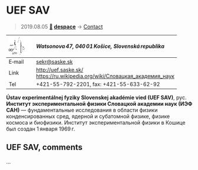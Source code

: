 # UEF SAV
> 2019.08.05 **[🚀](../index/index.md) [despace](index.md)** → [Contact](contact.md)

|[![](f/contact/u/uef_sav_logo1_thumb.png)](f/contact/u/uef_sav_logo1.png)|*Watsonova 47, 040 01 Košice, Slovenská republika*|
|:--|:--|
|E‑mail| <sekr@saske.sk> |
|Link| <http://uef.saske.sk/><br> <https://ru.wikipedia.org/wiki/Словацкая_академия_наук> |
|Tel| +421-55-792-2201, fax: +421-55-633-62-92 |

**Ústav experimentálnej fyziky Slovenskej akadémie vied (UEF SAV)**, рус. **Институт экспериментальной физики Словацкой академии наук (ИЭФ САН)** — фундаментальные исследования в области физики конденсированных сред, ядерной и субатомной физике, физике космоса и биофизики. Институт экспериментальной физики в Кошице был создан 1 января 1969 г.


<p style="page-break-after:always"> </p>

## UEF SAV, comments

…
